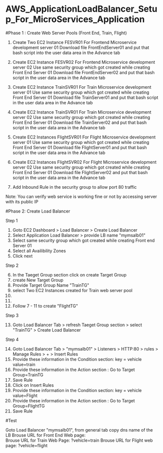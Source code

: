 # AWS_ApplicationLoadBalancer_Setup_For_MicroServices_Application

#Phase 1 : Create Web Server Pools (Front End, Train, Flight)

1) Create Two EC2 Instance FESVR01 For Frontend Microservice development server 01
Download file FrontEndServer01 and put that bash script into the user data area in the Advance tab

2) Create EC2 Instance FESVR02 For Frontend Microservice development server 02
Use same security group which got created while creating Front End Server 01
Download file FrontEndServer02 and put that bash script in the user data area in the Advance tab

3) Create EC2 Instance TrainSVR01 For Train Microservice development server 01
Use same security group which got created while creating Front End Server 01
Download file TrainServer01 and put that bash script in the user data area in the Advance tab

4) Create EC2 Instance TrainSVR01 For Train Microservice development server 02
Use same security group which got created while creating Front End Server 01
Download file TrainServer02 and put that bash script in the user data area in the Advance tab

5) Create EC2 Instances FlightSVR01 For Flight Microservice development server 01
Use same security group which got created while creating Front End Server 01
Download file FlightServer01 and put that bash script in the user data area in the Advance tab

6) Create EC2 Instances FlightSVR02 For Flight Microservice development server 02
Use same security group which got created while creating Front End Server 01
Download file FlightServer02 and put that bash script in the user data area in the Advance tab

7) Add Inbound Rule in the security group to allow port 80 traffic

Note: You can verify web service is working fine or not by accessing server with its public IP


#Phase 2: Create Load Balancer

Step 1
1) Goto EC2 Dashboard > Load Balancer > Create Load Balancer
2) Select Application Load Balancer > provide LB name "mymsalb01"
3) Select same security group which got created while creating Front end Server 01
4) Select all Availibility Zones
5) Click next

Step 2

6) In the Taeget Group section click on create Target Group
7) create New Target Group
8) Provide Target Group Name "TrainTG" 
9) select Two EC2 Instances created for Train web server pool
10)
11) 
12) Follow 7 - 11 to create "FlightTG"

Step 3

13) Goto Load Balancer Tab > refresh Taeget Group section > select "TrainTG" > Create Load Balancer

Step 4

14) Goto Load Balancer Tab > "mymsalb01" > Listeners > HTTP:80 > rules > Manage Rules > + > Insert Rules
15) Provide these information in the Condition section: key = vehicle value=train
16) Provide these information in the Action section : Go to Target Group=TrainTG
17) Save Rule
18) Click on Insert Rules
19) Provide these information in the Condition section: key = vehicle value=Flight
20) Provide these information in the Action section : Go to Target Group=FlightTG
21) Save Rule

#Test

Goto Load Balancer "mymsalb01", from general tab copy dns name of the LB
Brouse URL for Front End Web page: <dns name of the LB>\
Brouse URL for Train Web Page: <dns name of the LB>\?vehicle=train
Brouse URL for Flight web page: <dns name of the LB>\?vehicle=flight
